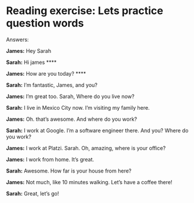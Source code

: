 # Reading exercise: Lets practice question words 

Answers: 

**James:** Hey Sarah

**Sarah:** Hi james  ****

**James:** How are you today?  ****

**Sarah:** I’m fantastic, James, and you? 

**James:** I’m great too. Sarah, Where do you live now? 

**Sarah:** I live in Mexico City now. I’m visiting my family here. 

**James:** Oh. that’s awesome. And where do you work? 

**Sarah:** I work at Google. I’m a software engineer there. And you? Where do you work? 

**James:** I work at Platzi. Sarah. Oh, amazing, where is your office?

**James:** I work from home. It’s great. 

**Sarah:** Awesome. How far is your house from here?

**James:** Not much, like 10 minutes walking. Let’s have a coffee there! 

**Sarah:** Great, let’s go!